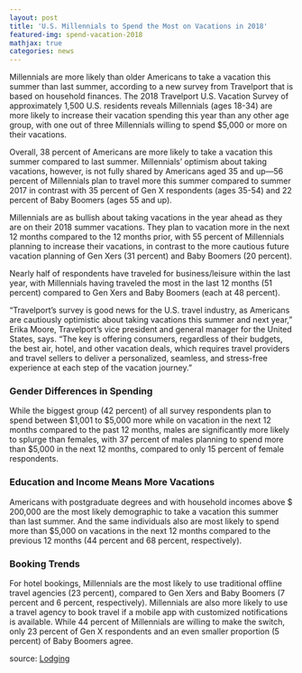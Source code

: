 ```yaml
---
layout: post
title: 'U.S. Millennials to Spend the Most on Vacations in 2018'
featured-img: spend-vacation-2018
mathjax: true
categories: news
---
```


Millennials are more likely than older Americans to take a vacation this summer than last summer, according to a new survey from Travelport that is based on household finances. The 2018 Travelport U.S. Vacation Survey of approximately 1,500 U.S. residents reveals Millennials (ages 18-34) are more likely to increase their vacation spending this year than any other age group, with one out of three Millennials willing to spend $5,000 or more on their vacations.

Overall, 38 percent of Americans are more likely to take a vacation this summer compared to last summer. Millennials’ optimism about taking vacations, however, is not fully shared by Americans aged 35 and up—56 percent of Millennials plan to travel more this summer compared to summer 2017 in contrast with 35 percent of Gen X respondents (ages 35-54) and 22 percent of Baby Boomers (ages 55 and up).

Millennials are as bullish about taking vacations in the year ahead as they are on their 2018 summer vacations. They plan to vacation more in the next 12 months compared to the 12 months prior, with 55 percent of Millennials planning to increase their vacations, in contrast to the more cautious future vacation planning of Gen Xers (31 percent) and Baby Boomers (20 percent).

Nearly half of respondents have traveled for business/leisure within the last year, with Millennials having traveled the most in the last 12 months (51 percent) compared to Gen Xers and Baby Boomers (each at 48 percent).

“Travelport’s survey is good news for the U.S. travel industry, as Americans are cautiously optimistic about taking vacations this summer and next year,” Erika Moore, Travelport’s vice president and general manager for the United States, says. “The key is offering consumers, regardless of their budgets, the best air, hotel, and other vacation deals, which requires travel providers and travel sellers to deliver a personalized, seamless, and stress-free experience at each step of the vacation journey.”

### Gender Differences in Spending

While the biggest group (42 percent) of all survey respondents plan to spend between $1,001 to $5,000 more while on vacation in the next 12 months compared to the past 12 months, males are significantly more likely to splurge than females, with 37 percent of males planning to spend more than $5,000 in the next 12 months, compared to only 15 percent of female respondents.

### Education and Income Means More Vacations

Americans with postgraduate degrees and with household incomes above $ 200,000 are the most likely demographic to take a vacation this summer than last summer. And the same individuals also are most likely to spend more than $5,000 on vacations in the next 12 months compared to the previous 12 months (44 percent and 68 percent, respectively).

### Booking Trends

For hotel bookings, Millennials are the most likely to use traditional offline travel agencies (23 percent), compared to Gen Xers and Baby Boomers (7 percent and 6 percent, respectively). Millennials are also more likely to use a travel agency to book travel if a mobile app with customized notifications is available. While 44 percent of Millennials are willing to make the switch, only 23 percent of Gen X respondents and an even smaller proportion (5 percent) of Baby Boomers agree.

source: <a href="http://lodgingmagazine.com/us-millennials-expected-spend-most-vacations-2018/" rel="nofollow">Lodging</a>
